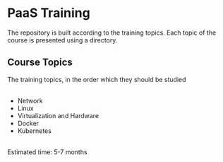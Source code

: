 # PaaS Training
The repository is built according to the training topics. Each topic of the course is presented using a directory.

## Course Topics
The training topics, in the order which they should be studied
<br></br>
* Network
* Linux
* Virtualization and Hardware
* Docker
* Kubernetes
<br></br>

Estimated time: 5-7 months
<br></br>

